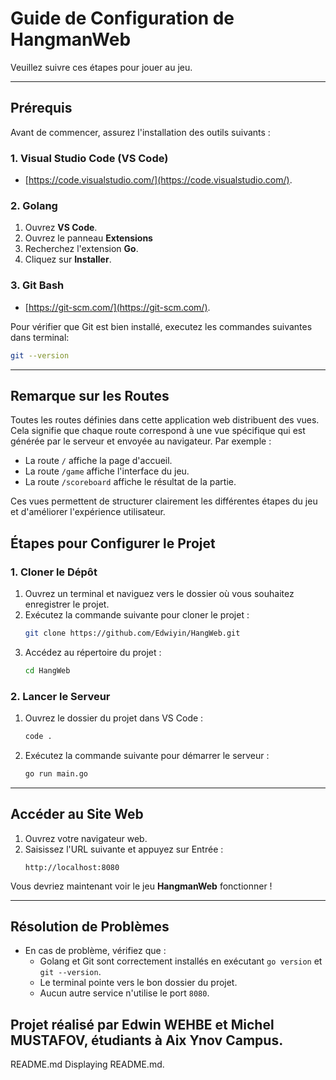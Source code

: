 # Guide de Configuration de HangmanWeb

Veuillez suivre ces étapes pour jouer au jeu. 

---

## Prérequis

Avant de commencer, assurez l'installation des outils suivants :

### 1. **Visual Studio Code (VS Code)**
-  [https://code.visualstudio.com/](https://code.visualstudio.com/).

### 2. **Golang**
  1. Ouvrez **VS Code**.
  2. Ouvrez le panneau **Extensions** 
  3. Recherchez l'extension **Go**.
  4. Cliquez sur **Installer**.

### 3. **Git Bash**  
- [https://git-scm.com/](https://git-scm.com/).

Pour vérifier que Git est bien installé, executez les commandes suivantes dans terminal: 
```bash
git --version
```

---


## Remarque sur les Routes

Toutes les routes définies dans cette application web distribuent des vues. Cela signifie que chaque route correspond
à une vue spécifique qui est générée par le serveur et envoyée au navigateur. Par exemple :
- La route `/` affiche la page d'accueil.
- La route `/game` affiche l'interface du jeu.
- La route `/scoreboard` affiche le résultat de la partie.

Ces vues permettent de structurer clairement les différentes étapes du jeu et d'améliorer l'expérience utilisateur.

## Étapes pour Configurer le Projet

### 1. Cloner le Dépôt
1. Ouvrez un terminal et naviguez vers le dossier où vous souhaitez enregistrer le projet.
2. Exécutez la commande suivante pour cloner le projet :
   ```bash
   git clone https://github.com/Edwiyin/HangWeb.git
   ```
3. Accédez au répertoire du projet :
   ```bash
   cd HangWeb
   ```

### 2. Lancer le Serveur
1. Ouvrez le dossier du projet dans VS Code :
   ```bash
   code .
   ```
2. Exécutez la commande suivante pour démarrer le serveur :
   ```bash
   go run main.go
   ```

---

## Accéder au Site Web

1. Ouvrez votre navigateur web.
2. Saisissez l'URL suivante et appuyez sur Entrée :
   ```
   http://localhost:8080
   ```

Vous devriez maintenant voir le jeu **HangmanWeb** fonctionner !

---

## Résolution de Problèmes

- En cas de problème, vérifiez que :
  - Golang et Git sont correctement installés en exécutant `go version` et `git --version`.
  - Le terminal pointe vers le bon dossier du projet.
  - Aucun autre service n'utilise le port `8080`.

## Projet réalisé par Edwin WEHBE et Michel MUSTAFOV, étudiants à Aix Ynov Campus. 


README.md
Displaying README.md.
